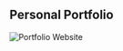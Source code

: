 ## Personal Portfolio

![Portfolio Website](https://user-images.githubusercontent.com/67603735/145541503-a08e5f8b-f807-4a91-8754-36d83ff9bc65.png)
